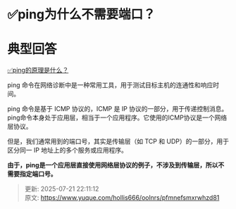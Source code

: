 # ✅ping为什么不需要端口？

# 典型回答


[✅ping的原理是什么？](https://www.yuque.com/hollis666/oolnrs/ivry7a)



ping 命令在网络诊断中是一种常用工具，用于测试目标主机的连通性和响应时间。



ping 命令是基于 ICMP 协议的，ICMP 是 IP 协议的一部分，用于传递控制消息。ping命令本身处于应用层，相当于一个应用程序。它使用的ICMP协议是一个网络层协议。



但是，我们通常用到的端口号，其实是传输层（如 TCP 和 UDP）的一部分，用于区分同一 IP 地址上的多个服务或应用程序。



**由于，ping是一个应用层直接使用网络层协议的例子，不涉及到传输层，所以不需要指定端口号。**



> 更新: 2025-07-21 22:11:12  
> 原文: <https://www.yuque.com/hollis666/oolnrs/pfmnefsmxrwhzd81>